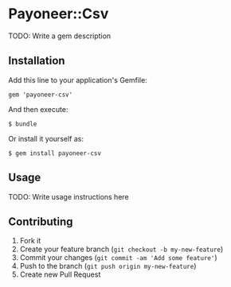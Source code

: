 # Payoneer::Csv

TODO: Write a gem description

## Installation

Add this line to your application's Gemfile:

    gem 'payoneer-csv'

And then execute:

    $ bundle

Or install it yourself as:

    $ gem install payoneer-csv

## Usage

TODO: Write usage instructions here

## Contributing

1. Fork it
2. Create your feature branch (`git checkout -b my-new-feature`)
3. Commit your changes (`git commit -am 'Add some feature'`)
4. Push to the branch (`git push origin my-new-feature`)
5. Create new Pull Request
